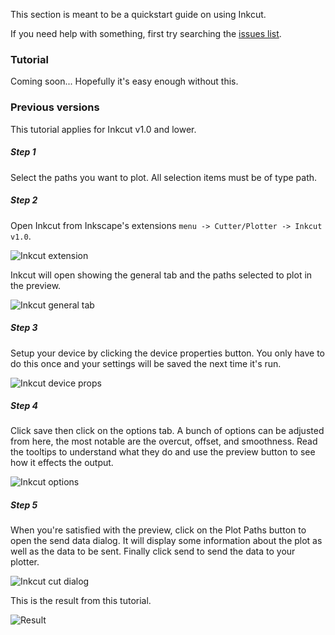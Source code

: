 
This section is meant to be a quickstart guide on using Inkcut. 

If you need help with something, first try searching the 
[issues list](https://github.com/codelv/inkcut/issues).


### Tutorial

Coming soon... Hopefully it's easy enough without this. 

### Previous versions

This tutorial applies for Inkcut v1.0 and lower. 

##### Step 1

Select the paths you want to plot. All selection items must be of type path.

##### Step 2

Open Inkcut from Inkscape's extensions `menu -> Cutter/Plotter -> Inkcut v1.0`. 

![Inkcut extension](https://user-images.githubusercontent.com/380158/34217242-0da7bb88-e579-11e7-9f0a-3ba619be0648.jpeg)

Inkcut will open showing the general tab and the paths selected to plot in the preview.

![Inkcut general tab](https://user-images.githubusercontent.com/380158/34217513-b0a7a424-e579-11e7-955f-71860a7f6736.jpeg)

##### Step 3

Setup your device by clicking the device properties button. You only have to do this once and your settings will be saved the next time it's run.

![Inkcut device props](https://user-images.githubusercontent.com/380158/34217249-10882144-e579-11e7-88b8-aaf98b897eb5.jpeg)

##### Step 4

Click save then click on the options tab. A bunch of options can be adjusted from here, the most notable are the overcut, offset, and smoothness. Read the tooltips to understand what they do and use the preview button to see how it effects the output.

![Inkcut options](https://user-images.githubusercontent.com/380158/34217254-11dd1a54-e579-11e7-9553-9071ce982d7d.jpeg)

##### Step 5

When you're satisfied with the preview, click on the Plot Paths button to open the send data dialog. It will display some information about the plot as well as the data to be sent. Finally click send to send the data to your plotter.

![Inkcut cut dialog](https://user-images.githubusercontent.com/380158/34217257-139216f6-e579-11e7-8d79-eb3d422800d5.jpeg)

This is the result from this tutorial.

![Result](https://user-images.githubusercontent.com/380158/34217260-167718e4-e579-11e7-9cee-b158c3cf20eb.jpeg)


